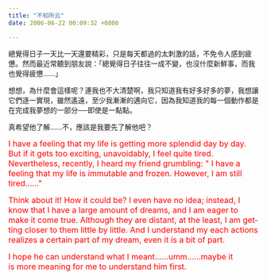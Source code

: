 ```yaml
---
title: "不知所云"
date: 2006-06-22 00:09:32 +0800

---
```

<p>總覺得日子一天比一天還要精彩，只是每天都過的太刺激的話，不免令人感到疲憊。然而最近常聽到朋友說：「總覺得日子往往一成不變，也沒什麼新鮮事，而我也覺得疲憊......」</p><p>想想，為什麼會這樣呢？連我也不大清楚啊，我只知道我有好多好多的夢，我想讓它們逐一實現，雖然遙遠，至少我漸漸的邁向它，因為我知道我的每一個動作都是在完成我夢想的一部分──即使是一點點。</p><p>真希望他了解......不，應該是我要先了解他吧？</p><p><span lang="EN-US" style="FONT-SIZE: 12pt; COLOR: red; FONT-FAMILY: ">I have a feeling that my life is getting more splendid day by day. But if it gets too exciting, unavoidably, I feel quite tired. Nevertheless, recently, I heard my friend grumbling: &quot; I have a feeling that my life is immutable and frozen. However, I am still tired......&quot;</span></p><p><span lang="EN-US" style="FONT-SIZE: 12pt; COLOR: red; FONT-FAMILY: ">Think about it! How it could be? I even have no idea; instead, I know that I have a large amount of dreams, and I am eager to make it come true. Although they are distant, at the least, I am getting closer to them little by little. And I understand my each actions realizes a certain part of my dream, even it is a bit of part.</span></p><p><span lang="EN-US" style="FONT-SIZE: 12pt; COLOR: red; FONT-FAMILY: ">I hope he can understand what I meant......umm......maybe it is more meaning for me to understand him first.</span></p>
